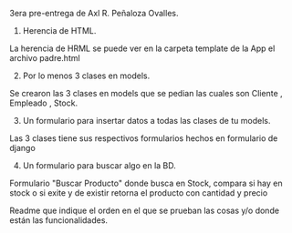 3era pre-entrega de Axl R. Peñaloza Ovalles.

1) Herencia de HTML.
 
 La herencia de HRML se puede ver en la carpeta template de la App el archivo padre.html

2) Por lo menos 3 clases en models.

 Se crearon las 3 clases en models que se pedian las cuales son Cliente , Empleado , Stock.

3) Un formulario para insertar datos a todas las clases de tu models.

 Las 3 clases tiene sus respectivos formularios hechos en formulario de django

4) Un formulario para buscar algo en la BD.
 
 Formulario "Buscar Producto" donde busca en Stock, compara si hay en stock o si exite y de existir retorna el producto 
 con cantidad y precio 

Readme que indique el orden en el que se prueban las cosas y/o donde están las funcionalidades.
